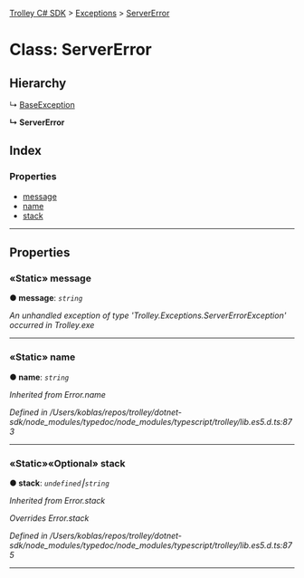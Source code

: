 [Trolley C# SDK](../README.md) > [Exceptions](../modules/exceptions.md) > [ServerError](../classes/exceptions.servererror.md)



# Class: ServerError

## Hierarchy


↳  [BaseException](exceptions.baseexception.md)

**↳ ServerError**







## Index

### Properties

* [message](exceptions.servererror.md#message)
* [name](exceptions.servererror.md#name)
* [stack](exceptions.servererror.md#stack)



---
## Properties
<a id="message"></a>

### «Static» message

**●  message**:  *`string`* 


*An unhandled exception of type 'Trolley.Exceptions.ServerErrorException' occurred in Trolley.exe*





___

<a id="name"></a>

### «Static» name

**●  name**:  *`string`* 

*Inherited from Error.name*

*Defined in /Users/koblas/repos/trolley/dotnet-sdk/node_modules/typedoc/node_modules/typescript/trolley/lib.es5.d.ts:873*





___

<a id="stack"></a>

### «Static»«Optional» stack

**●  stack**:  *`undefined`⎮`string`* 

*Inherited from Error.stack*

*Overrides Error.stack*

*Defined in /Users/koblas/repos/trolley/dotnet-sdk/node_modules/typedoc/node_modules/typescript/trolley/lib.es5.d.ts:875*





___


